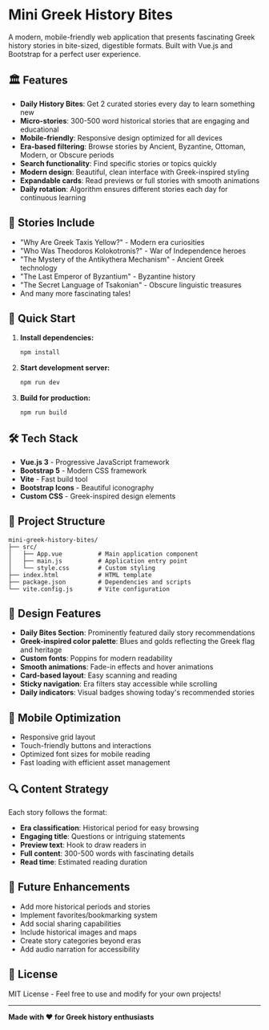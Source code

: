 # Mini Greek History Bites

A modern, mobile-friendly web application that presents fascinating Greek history stories in bite-sized, digestible formats. Built with Vue.js and Bootstrap for a perfect user experience.

## 🏛️ Features

- **Daily History Bites**: Get 2 curated stories every day to learn something new
- **Micro-stories**: 300-500 word historical stories that are engaging and educational
- **Mobile-friendly**: Responsive design optimized for all devices
- **Era-based filtering**: Browse stories by Ancient, Byzantine, Ottoman, Modern, or Obscure periods
- **Search functionality**: Find specific stories or topics quickly
- **Modern design**: Beautiful, clean interface with Greek-inspired styling
- **Expandable cards**: Read previews or full stories with smooth animations
- **Daily rotation**: Algorithm ensures different stories each day for continuous learning

## 📱 Stories Include

- "Why Are Greek Taxis Yellow?" - Modern era curiosities
- "Who Was Theodoros Kolokotronis?" - War of Independence heroes  
- "The Mystery of the Antikythera Mechanism" - Ancient Greek technology
- "The Last Emperor of Byzantium" - Byzantine history
- "The Secret Language of Tsakonian" - Obscure linguistic treasures
- And many more fascinating tales!

## 🚀 Quick Start

1. **Install dependencies:**
   ```bash
   npm install
   ```

2. **Start development server:**
   ```bash
   npm run dev
   ```

3. **Build for production:**
   ```bash
   npm run build
   ```

## 🛠️ Tech Stack

- **Vue.js 3** - Progressive JavaScript framework
- **Bootstrap 5** - Modern CSS framework
- **Vite** - Fast build tool
- **Bootstrap Icons** - Beautiful iconography
- **Custom CSS** - Greek-inspired design elements

## 📖 Project Structure

```
mini-greek-history-bites/
├── src/
│   ├── App.vue          # Main application component
│   ├── main.js          # Application entry point
│   └── style.css        # Custom styling
├── index.html           # HTML template
├── package.json         # Dependencies and scripts
└── vite.config.js       # Vite configuration
```

## 🎨 Design Features

- **Daily Bites Section**: Prominently featured daily story recommendations
- **Greek-inspired color palette**: Blues and golds reflecting the Greek flag and heritage
- **Custom fonts**: Poppins for modern readability
- **Smooth animations**: Fade-in effects and hover animations
- **Card-based layout**: Easy scanning and reading
- **Sticky navigation**: Era filters stay accessible while scrolling
- **Daily indicators**: Visual badges showing today's recommended stories

## 📱 Mobile Optimization

- Responsive grid layout
- Touch-friendly buttons and interactions
- Optimized font sizes for mobile reading
- Fast loading with efficient asset management

## 🔍 Content Strategy

Each story follows the format:
- **Era classification**: Historical period for easy browsing
- **Engaging title**: Questions or intriguing statements
- **Preview text**: Hook to draw readers in
- **Full content**: 300-500 words with fascinating details
- **Read time**: Estimated reading duration

## 🌟 Future Enhancements

- Add more historical periods and stories
- Implement favorites/bookmarking system
- Add social sharing capabilities
- Include historical images and maps
- Create story categories beyond eras
- Add audio narration for accessibility

## 📄 License

MIT License - Feel free to use and modify for your own projects!

---

**Made with ❤️ for Greek history enthusiasts**
